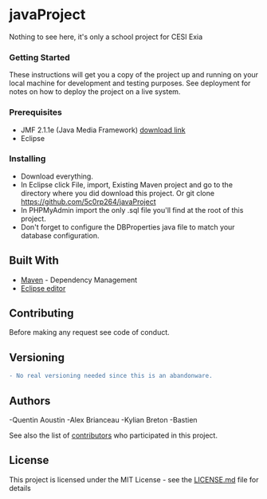 # javaProject
Nothing to see here, it's only a school project for CESI Exia


### Getting Started

These instructions will get you a copy of the project up and running on your local machine for development and testing purposes. See deployment for notes on how to deploy the project on a live system.

### Prerequisites

* JMF 2.1.1e (Java Media Framework) [download link](https://www.oracle.com/technetwork/java/javase/download-142937.html)
* Eclipse

### Installing

* Download everything.
* In Eclipse click File, import, Existing Maven project and go to the directory where you did download this project.
  Or
    git clone https://github.com/5c0rp264/javaProject
* In PHPMyAdmin import the only .sql file you'll find at the root of this project.
* Don't forget to configure the DBProperties java file to match your database configuration.

## Built With

* [Maven](https://maven.apache.org/) - Dependency Management
* [Eclipse editor](https://www.eclipse.org/downloads/)

## Contributing

Before making any request see code of conduct.


## Versioning
```diff
- No real versioning needed since this is an abandonware.
```
## Authors
-Quentin Aoustin
-Alex Brianceau
-Kylian Breton
-Bastien

See also the list of [contributors](https://github.com/5c0rp264/javaProject/contributors) who participated in this project.

## License

This project is licensed under the MIT License - see the [LICENSE.md](LICENSE.md) file for details

